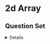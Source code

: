 # 2d Array

## Question Set

<details>

### 1. 2d Arrays Demo

<details>

**Problem Statement :**

<details>

![1](https://github.com/swayamterode/Codes/blob/main/Languages/C%2B%2B/Level_1/1.%20Basics%20of%20Programming/4.%202D%20Arrays/img/1.0.2D_Array_demo.png)

**Sample Output:**

> 2
>
> 4
>
> 11
>
> 12
>
> 13
>
> 14
>
> 21
>
> 22
>
> 23
>
> 24

![Constraints](https://github.com/swayamterode/Codes/blob/main/Languages/C%2B%2B/Level_1/1.%20Basics%20of%20Programming/4.%202D%20Arrays/img/1.1.2D_Array.png)

![Output](https://github.com/swayamterode/Codes/blob/main/Languages/C%2B%2B/Level_1/1.%20Basics%20of%20Programming/4.%202D%20Arrays/img/1.1.3.2D_array.png)

</details>

**C++ Solution** ✔️

<details>

```cpp

#include <bits/stdc++.h>
using namespace std;
int main()
{
    int n, m;
    cin >> n >> m;

    vector<vector<int>> arr;
    //input
    for (int i = 0; i < n; i++)
    {
        vector<int> sarr;
        for (int j = 0; j < m; j++)
        {
            int element;
            cin >> element;
            sarr.push_back(element);
        }
        arr.push_back(sarr);
    }

    //Output
    for (int i = 0; i < n; i++)
    {
        for (int j = 0; j < m; j++)
        {
            cout << arr[i][j] << " ";
        }
        cout << endl;
    }
    return 0;
}

```

</details>

</details>

---

### 2. Matrix Multiplication

<details>

**Problem Statement :**

<details>

![Martrix Mul](https://github.com/swayamterode/Codes/blob/main/Languages/C%2B%2B/Level_1/1.%20Basics%20of%20Programming/4.%202D%20Arrays/img/2.1.0.Matrix_Multiplication.png)

![Const](https://github.com/swayamterode/Codes/blob/main/Languages/C%2B%2B/Level_1/1.%20Basics%20of%20Programming/4.%202D%20Arrays/img/2.1.1.Matrix_Multiplication_Const.png)

Sample Input:

> 2
>
> 3
>
> 10
>
> 0
>
> 0
>
> 0
>
> 20
>
> 0
>
> 3
>
> 4
>
> 1
>
> 0
>
> 1
>
> 0
>
> 0
>
> 1
>
> 1
>
> 2
>
> 1
>
> 1
>
> 0
>
> 0

![Sample Output](https://github.com/swayamterode/Codes/blob/main/Languages/C%2B%2B/Level_1/1.%20Basics%20of%20Programming/4.%202D%20Arrays/img/2.1.2.Matrix_Multiplication_output.png)

</details>

**C++ Solution** ✔️

<details>

```cpp
#include<iostream>
#include<vector>

using namespace std;

void matrixMult(vector<vector<int>> A, vector<vector<int>> B){
    int r1 = A.size();
    int c1 = A[0].size();
    int r2 = B.size();
    int c2 = B[0].size();

    if(c1 != r2)
    {
        cout<<"Invalid input";
        return;
    }
    vector<vector<int>> pdt;
    for(int i = 0; i<r1; i++) {
        vector<int> arr;
    for(int j = 0; j<c2; j++){
        int mul = 0;
        for(int k = 0; k<c1; k++){
            mul += (A[i][k] * B[k][j]);
        }
        arr.push_back(mul);
    }
    pdt.push_back(arr);
}

for(int i = 0; i<r1; i++) {
    for(int j= 0; j<c2; j++){
        cout<<pdt[i][j]<<" ";
    }
    cout<<endl;
}
}

int main(){
    int r1;
    int c1;
    cin>>r1;
    cin>>c1;

    vector<vector<int>> mat1;
    for(int i= 0; i< r1; i++){
        vector<int> arr;
        for(int j= 0; j< c1; j++){
            int ele;
            cin>> ele;
            arr.push_back(ele);
        }
        mat1.push_back(arr);
    }

    int r2;
    int c2;
    cin>>r2;
    cin>>c2;

    vector<vector<int>> mat2;
    for(int i= 0; i< r2; i++){
        vector<int> arr;
        for(int j= 0; j< c2; j++){
            int ele;
            cin>> ele;
            arr.push_back(ele);
        }
        mat2.push_back(arr);
    }

    matrixMult(mat1, mat2);
}
```

</details>

</details>

---

### 3. The State Of Wakanda - 1

<details>

**Problem Statement:**

<details>

![The_State_Of_Wakanda-1](https://github.com/swayamterode/Codes/blob/main/Languages/C%2B%2B/Level_1/1.%20Basics%20of%20Programming/4.%202D%20Arrays/img/3.1.0.The_State_Of_Wakanda-1.png)

![Const](https://github.com/swayamterode/Codes/blob/main/Languages/C%2B%2B/Level_1/1.%20Basics%20of%20Programming/4.%202D%20Arrays/img/3.1.0.The_State_Of_Wakanda-1_const.png)

![Sample Input Output](https://github.com/swayamterode/Codes/blob/main/Languages/C%2B%2B/Level_1/1.%20Basics%20of%20Programming/4.%202D%20Arrays/img/3.1.1.The_State_Of_Wakanda-1_Input_sample_output.png)

**Sample Input:**

> 3
>
> 4
>
> 11
>
> 12
>
> 13
>
> 14
>
> 21
>
> 22
>
> 23
>
> 24
>
> 31
>
> 32
>
> 33
>
> 34

**Sample Output:**

> 11
>
> 21
>
> 31
>
> 32
>
> 22
>
> 12
>
> 13
>
> 23
>
> 33
>
> 34
>
> 24
>
> 14

</details>

**C++ Solution** ✔️

<details>

```cpp
#include<iostream>
#include<vector>

using namespace std;

void columnTraversal(vector<vector<int>> mat) {
  int row = mat.size();
  int col = mat[0].size();

  for (int i = 0; i < col; i++) {
    if (i % 2 == 0) {
      for (int j = 0; j < row; j++) {
        cout << mat[j][i] << endl;
      }
    }
    else {
      for (int j = row - 1; j >= 0; j--) {
        cout << mat[j][i] << endl;
      }
    }
  }
}

int main() {
  int n;
  int m;
  cin >> n;
  cin >> m;

  vector<vector<int>> mat;
  for (int i = 0; i < n; i++) {
    vector<int> arr;
    for (int j = 0; j < m; j++) {
      int ele;
      cin >> ele;
      arr.push_back(ele);
    }
    mat.push_back(arr);
  }

  columnTraversal(mat);
}
```

</details>

</details>

---

</details>
